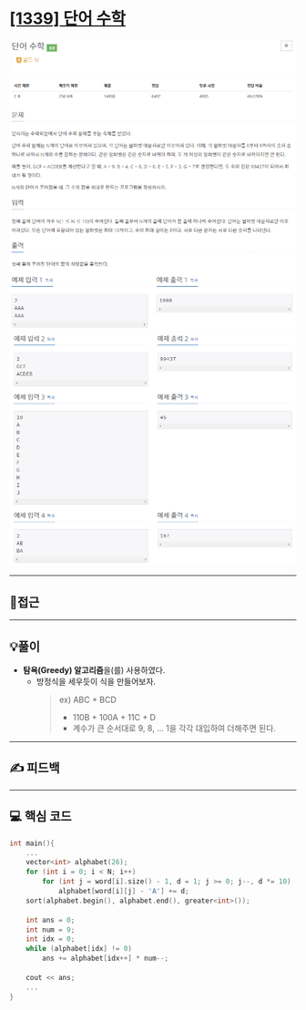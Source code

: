 # [[1339] 단어 수학](https://www.acmicpc.net/problem/1339)

![](imgs/1.PNG)
![](imgs/2.PNG)
___
## 🤔접근
___
## 💡풀이
- <b>탐욕(Greedy) 알고리즘</b>을(를) 사용하였다.
	- 방정식을 세우듯이 식을 만들어보자.
		> ex) ABC + BCD
		> - 110B + 100A + 11C + D
		> - 계수가 큰 순서대로 9, 8, ... 1을 각각 대입하여 더해주면 된다.
___
## ✍ 피드백
___
## 💻 핵심 코드
```c++
int main(){
	...
	vector<int> alphabet(26);
	for (int i = 0; i < N; i++) 
		for (int j = word[i].size() - 1, d = 1; j >= 0; j--, d *= 10) 
			alphabet[word[i][j] - 'A'] += d;
	sort(alphabet.begin(), alphabet.end(), greater<int>());
	
	int ans = 0;
	int num = 9;
	int idx = 0;
	while (alphabet[idx] != 0) 
		ans += alphabet[idx++] * num--;	

	cout << ans;
	...
}
```